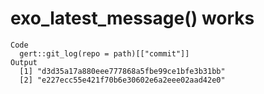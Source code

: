 # exo_latest_message() works

    Code
      gert::git_log(repo = path)[["commit"]]
    Output
      [1] "d3d35a17a880eee777868a5fbe99ce1bfe3b31bb"
      [2] "e227ecc55e421f70b6e30602e6a2eee02aad42e0"


